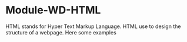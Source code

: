 # Module-WD-HTML
HTML stands for Hyper Text Markup Language. HTML use to design the structure of a webpage. Here some examples
